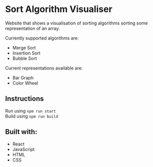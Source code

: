 # Sort Algorithm Visualiser

Website that shows a visualisation of sorting algorithms sorting some representation of an array.    

Currently supported algorithms are:
- Merge Sort
- Insertion Sort
- Bubble Sort  

Current representations available are:  
- Bar Graph
- Color Wheel

## Instructions
Run using `npm run start`  
Build using `npm run build`

## Built with:  
- React
- JavaScript
- HTML
- CSS
